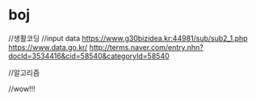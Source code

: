# boj

//생활코딩
//input data
https://www.g30bizidea.kr:44981/sub/sub2_1.php
https://www.data.go.kr/
http://terms.naver.com/entry.nhn?docId=3534416&cid=58540&categoryId=58540


//알고리즘



//wow!!!



